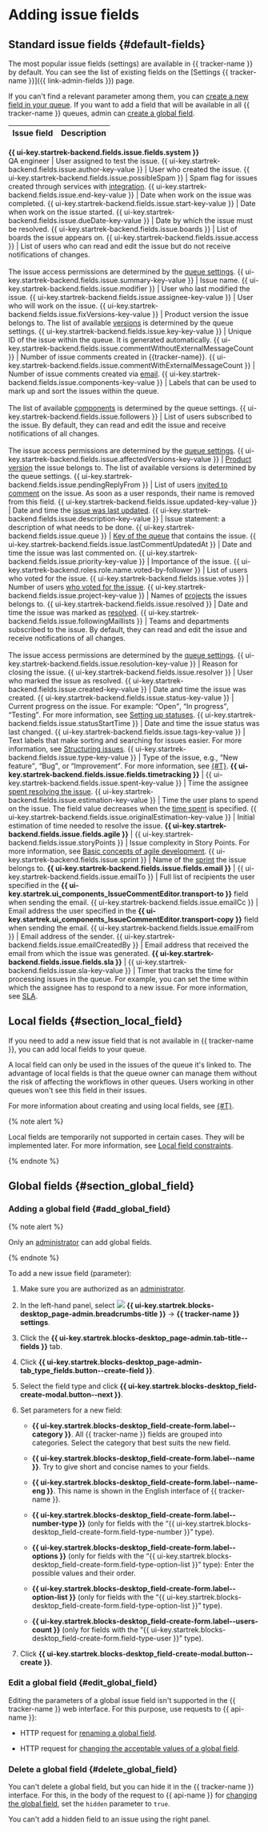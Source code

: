 # Adding issue fields

## Standard issue fields {#default-fields}

The most popular issue fields (settings) are available in {{ tracker-name }} by default. You can see the list of existing fields on the [Settings {{ tracker-name }}]({{ link-admin-fields }}) page.

If you can't find a relevant parameter among them, you can [create a new field in your queue](#section_local_field). If you want to add a field that will be available in all {{ tracker-name }} queues,  admin can [create a global field](#section_global_field).

| Issue field | Description |
----- | -----
**{{ ui-key.startrek-backend.fields.issue.fields.system }}**  
QA engineer | User assigned to test the issue.
{{ ui-key.startrek-backend.fields.issue.author-key-value }} | User who created the issue.
{{ ui-key.startrek-backend.fields.issue.possibleSpam }} | Spam flag for issues created through services with [integration](../manager/queue-mail.md).
{{ ui-key.startrek-backend.fields.issue.end-key-value }} | Date when work on the issue was completed.
{{ ui-key.startrek-backend.fields.issue.start-key-value }} | Date when work on the issue started.
{{ ui-key.startrek-backend.fields.issue.dueDate-key-value }} | Date by which the issue must be resolved.
{{ ui-key.startrek-backend.fields.issue.boards }} | List of boards the issue appears on.
{{ ui-key.startrek-backend.fields.issue.access }} | List of users who can read and edit the issue but do not receive notifications of changes.<br/><br/>The issue access permissions are determined by the [queue settings](../manager/queue-access.md).
{{ ui-key.startrek-backend.fields.issue.summary-key-value }} | Issue name.
{{ ui-key.startrek-backend.fields.issue.modifier }} | User who last modified the issue.
{{ ui-key.startrek-backend.fields.issue.assignee-key-value }} | User who will work on the issue.
{{ ui-key.startrek-backend.fields.issue.fixVersions-key-value }} | Product version the issue belongs to. The list of available [versions](../manager/versions.md) is determined by the queue settings.
{{ ui-key.startrek-backend.fields.issue.key-key-value }} | Unique ID of the issue within the queue. It is generated automatically.
{{ ui-key.startrek-backend.fields.issue.commentWithoutExternalMessageCount }} | Number of issue comments created in {{tracker-name}}.
{{ ui-key.startrek-backend.fields.issue.commentWithExternalMessageCount }} | Number of issue comments created via [email](../manager/queue-mail.md).
{{ ui-key.startrek-backend.fields.issue.components-key-value }} | Labels that can be used to mark up and sort the issues within the queue.<br/><br/>The list of available [components](../manager/components.md) is determined by the queue settings.
{{ ui-key.startrek-backend.fields.issue.followers }} | List of users subscribed to the issue. By default, they can read and edit the issue and receive notifications of all changes.<br/><br/>The issue access permissions are determined by the [queue settings](../manager/queue-access.md).
{{ ui-key.startrek-backend.fields.issue.affectedVersions-key-value }} | [Product version](../manager/versions.md) the issue belongs to. The list of available versions is determined by the queue settings.
{{ ui-key.startrek-backend.fields.issue.pendingReplyFrom }} | List of users [invited to comment](comments.md#call-comment) on the issue. As soon as a user responds, their name is removed from this field.
{{ ui-key.startrek-backend.fields.issue.updated-key-value }} | Date and time the [issue was last updated](history.md).
{{ ui-key.startrek-backend.fields.issue.description-key-value }} | Issue statement: a description of what needs to be done.
{{ ui-key.startrek-backend.fields.issue.queue }} | [Key of the queue](../manager/create-queue.md#key) that contains the issue.
{{ ui-key.startrek-backend.fields.issue.lastCommentUpdatedAt }} | Date and time the issue was last commented on.
{{ ui-key.startrek-backend.fields.issue.priority-key-value }} | Importance of the issue.
{{ ui-key.startrek-backend.roles.role.name.voted-by-follower }} | List of users who voted for the issue.
{{ ui-key.startrek-backend.fields.issue.votes }} | Number of users [who voted for the issue](votes.md).
{{ ui-key.startrek-backend.fields.issue.project-key-value }} | Names of [projects](../manager/project-new.md) the issues belongs to.
{{ ui-key.startrek-backend.fields.issue.resolved }} | Date and time the issue was marked as [resolved](../manager/create-resolution.md).
{{ ui-key.startrek-backend.fields.issue.followingMaillists }} | Teams and departments subscribed to the issue. By default, they can read and edit the issue and receive notifications of all changes.<br/><br/>The issue access permissions are determined by the [queue settings](../manager/queue-access.md).
{{ ui-key.startrek-backend.fields.issue.resolution-key-value }} | Reason for closing the issue.
{{ ui-key.startrek-backend.fields.issue.resolver }} | User who marked the issue as resolved.
{{ ui-key.startrek-backend.fields.issue.created-key-value }} | Date and time the issue was created.
{{ ui-key.startrek-backend.fields.issue.status-key-value }} | Current progress on the issue. For example: <q>Open</q>, <q>In progress</q>, <q>Testing</q>. For more information, see [Setting up statuses](../manager/workflow-status-edit.md).
{{ ui-key.startrek-backend.fields.issue.statusStartTime }} | Date and time the issue status was last changed.
{{ ui-key.startrek-backend.fields.issue.tags-key-value }} | Text labels that make sorting and searching for issues easier. For more information, see [Structuring issues](../structure.md).
{{ ui-key.startrek-backend.fields.issue.type-key-value }} | Type of the issue, e.g., <q>New feature</q>, <q>Bug</q>, or <q>Improvement</q>. For more information, see [{#T}](../manager/add-ticket-type.md).
**{{ ui-key.startrek-backend.fields.issue.fields.timetracking }}** |
{{ ui-key.startrek-backend.fields.issue.spent-key-value }} | Time the assignee [spent resolving the issue](time-spent.md).
{{ ui-key.startrek-backend.fields.issue.estimation-key-value }} | Time the user plans to spend on the issue. The field value decreases when the [time spent](time-spent.md#show-time-spent) is specified.
{{ ui-key.startrek-backend.fields.issue.originalEstimation-key-value }} | Initial estimation of time needed to resolve the issue.
**{{ ui-key.startrek-backend.fields.issue.fields.agile }}** |
{{ ui-key.startrek-backend.fields.issue.storyPoints }} | Issue complexity in Story Points. For more information, see [Basic concepts of agile development](../manager/agile.md#dlen_sp).
{{ ui-key.startrek-backend.fields.issue.sprint }} | Name of the [sprint](../manager/create-agile-sprint.md) the issue belongs to.
**{{ ui-key.startrek-backend.fields.issue.fields.email }}** |
{{ ui-key.startrek-backend.fields.issue.emailTo }} | Full list of recipients the user specified in the **{{ ui-key.startrek.ui_components_IssueCommentEditor.transport-to }}** field when sending the email.
{{ ui-key.startrek-backend.fields.issue.emailCc }} | Email address the user specified in the **{{ ui-key.startrek.ui_components_IssueCommentEditor.transport-copy }}** field when sending the email.
{{ ui-key.startrek-backend.fields.issue.emailFrom }} | Email address of the sender.
{{ ui-key.startrek-backend.fields.issue.emailCreatedBy }} | Email address that received the email from which the issue was generated.
**{{ ui-key.startrek-backend.fields.issue.fields.sla }}** |
{{ ui-key.startrek-backend.fields.issue.sla-key-value }} | Timer that tracks the time for processing issues in the queue. For example, you can set the time within which the assignee has to respond to a new issue. For more information, see [SLA](../sla-head.md).

## Local fields {#section_local_field}

If you need to add a new issue field that is not available in {{ tracker-name }}, you can add local fields to your queue.

A local field can only be used in the issues of the queue it's linked to. The advantage of local fields is that the queue owner can manage them without the risk of affecting the workflows in other queues. Users working in other queues won't see this field in their issues.

For more information about creating and using local fields, see [{#T}](../local-fields.md).

{% note alert %}

Local fields are temporarily not supported in certain cases. They will be implemented later. For more information, see [Local field constraints](../local-fields.md#restrictions).

{% endnote %}

## Global fields {#section_global_field}

### Adding a global field {#add_global_field}


{% note alert %}

Only an [administrator](../role-model.md) can add global fields.

{% endnote %}

To add a new issue field (parameter):

1. Make sure you are authorized as an [administrator](../role-model.md).

1. In the left-hand panel, select ![](../../_assets/tracker/svg/admin.svg) **{{ ui-key.startrek.blocks-desktop_page-admin.breadcrumbs-title }}** → **{{ tracker-name }} settings**.

1. Click the **{{ ui-key.startrek.blocks-desktop_page-admin.tab-title--fields }}** tab.

1. Click **{{ ui-key.startrek.blocks-desktop_page-admin-tab_type_fields.button--create-field }}**.

1. Select the field type and click **{{ ui-key.startrek.blocks-desktop_field-create-modal.button--next }}**.

1. Set parameters for a new field:
   * **{{ ui-key.startrek.blocks-desktop_field-create-form.label--category }}**. All {{ tracker-name }} fields are grouped into categories. Select the category that best suits the new field.

   * **{{ ui-key.startrek.blocks-desktop_field-create-form.label--name }}**. Try to give short and concise names to your fields.

   * **{{ ui-key.startrek.blocks-desktop_field-create-form.label--name-eng }}**. This name is shown in the English interface of {{ tracker-name }}.

   * **{{ ui-key.startrek.blocks-desktop_field-create-form.label--number-type }}** (only for fields with the <q>{{ ui-key.startrek.blocks-desktop_field-create-form.field-type-number }}</q> type).

   * **{{ ui-key.startrek.blocks-desktop_field-create-form.label--options }}** (only for fields with the <q>{{ ui-key.startrek.blocks-desktop_field-create-form.field-type-option-list }}</q> type): Enter the possible values and their order.

   * **{{ ui-key.startrek.blocks-desktop_field-create-form.label--option-list }}** (only for fields with the <q>{{ ui-key.startrek.blocks-desktop_field-create-form.field-type-option-list }}</q> type).

   * **{{ ui-key.startrek.blocks-desktop_field-create-form.label--users-count }}** (only for fields with the <q>{{ ui-key.startrek.blocks-desktop_field-create-form.field-type-user }}</q> type).

1. Click **{{ ui-key.startrek.blocks-desktop_field-create-modal.button--create }}**.



### Edit a global field {#edit_global_field}

Editing the parameters of a global issue field isn't supported in the {{ tracker-name }} web interface. For this purpose, use requests to {{ api-name }}:

* HTTP request for [renaming a global field](../concepts/issues/patch-issue-field-name.md).

* HTTP request for [changing the acceptable values of a global field](../concepts/issues/patch-issue-field-value.md).

### Delete a global field {#delete_global_field}

You can't delete a global field, but you can hide it in the {{ tracker-name }} interface. For this, in the body of the request to {{ api-name }} for [changing the global field](../concepts/issues/patch-issue-field-value.md), set the `hidden` parameter to `true`.

You can't add a hidden field to an issue using the right panel.
